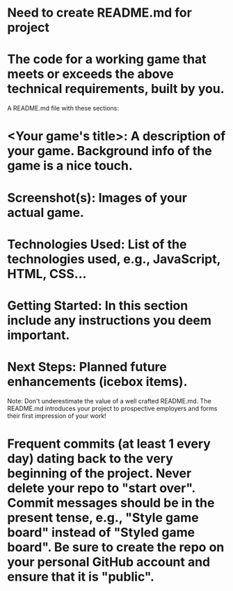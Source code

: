 # Need to create README.md for project

# The code for a working game that meets or exceeds the above technical requirements, built by you.

A README.md file with these sections:

# <Your game's title>: A description of your game. Background info of the game is a nice touch.

# Screenshot(s): Images of your actual game.

# Technologies Used: List of the technologies used, e.g., JavaScript, HTML, CSS...

# Getting Started: In this section include any instructions you deem important.

# Next Steps: Planned future enhancements (icebox items).

Note: Don't underestimate the value of a well crafted README.md. The README.md introduces your project to prospective employers and forms their first impression of your work!

# Frequent commits (at least 1 every day) dating back to the very beginning of the project. Never delete your repo to "start over". Commit messages should be in the present tense, e.g., "Style game board" instead of "Styled game board". Be sure to create the repo on your personal GitHub account and ensure that it is "public".
